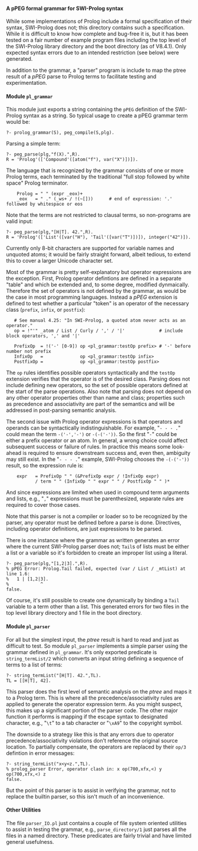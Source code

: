 #### A pPEG formal grammar for SWI-Prolog syntax

While some implementations of Prolog include a formal specification of their syntax, SWI-Prolog does not; this directory contains such a specification. While it is difficult to know how complete and bug-free it is, but it has been tested on a fair number of example program files including the top level of the SWI-Prolog library directory and the boot directory (as of V8.4.1). Only expected syntax errors due to an intended restriction (see below) were generated.

In addition to the grammar, a "parser" program is include to map the ptree result of a *pPEG* parse to Prolog terms to facilitate testing and experimentation.

#### Module `pl_grammar`

This module just exports a string containing the `pPEG` definition of the SWI-Prolog syntax as a string. So typical usage to create a pPEG grammar term would be:
```
?- prolog_grammar(S), peg_compile(S,plg).
```
Parsing a simple term:
```
?- peg_parse(plg,"f(X).",R).
R = 'Prolog'(['Compound'([atom("f"), var("X")])]).
```
The language that is recognized by the grammar consists of one or more Prolog terms, each terminated by the traditional "full stop followed by white space" Prolog terminator.
```
	Prolog = " " (expr _eox)+
	_eox   = " ." (_ws+ / !(~[]))      # end of expression: '.' followed by whitespace or eos
```
Note that the terms are not restricted to clausal terms, so non-programs are valid input:
```
﻿?- peg_parse(plg,"[H|T]. 42.",R).
R = 'Prolog'(['List'([var("H"), 'Tail'([var("T")])]), integer("42")]).
```
Currently only 8-bit characters are supported for variable names and unquoted atoms; it would be fairly straight forward, albeit tedious, to extend this to cover a larger Unicode character set.

Most of the grammar is pretty self-explanatory but operator expressions are the exception. First, Prolog operator defintions are defined in a separate "table" and which be extended and, to some degree, modified dynmaically. Therefore the set of operators is not defined by the grammar, as would be the case in most programming languages. Instead a *pPEG* extension is defined to test whether a particular "token" is an operator of the necessary class (`prefix`, `infix`, or `postfix`):
 ```
	# See manual 4.25: "In SWI-Prolog, a quoted atom never acts as an operator."
	op = !"'" _atom / List / Curly / ',' / '|'             # include block operators, ',' and '|'

 	PrefixOp  = !('-' [0-9]) op <pl_grammar:testOp prefix> # '-' before number not prefix
 	InfixOp   =              op <pl_grammar:testOp infix>
 	PostfixOp =              op <pl_grammar:testOp postfix>
```
The `op` rules identifies possible operators syntactically and the `testOp` extension verifies that the operator is of the desired class. Parsing does not include defining new operators, so the set of possible operators defined at the start of the parse operations. Also note that parsing does not depend on any other operator properties other than name and class; properties such as precedence and associativity are part of the semantics and will be addressed in post-parsing semantic analysis.

The second issue with Prolog operator expressions is that operators and operands can be syntactically indistinguishable. For example, "`- - - .`" could mean the term `-('-','-')` or `-(-('-'))`. So the first "`-`" could be either a prefix operator or an atom. In general, a wrong choice could affect subsequent success or failure of rules. In practice this means some look-ahead is required to ensure downstream success and, even then, ambiguity may still exist. In the "`- - - .`" example, SWI-Prolog chooses the `-(-('-'))` result, so the expression rule is:
```
	expr   = PrefixOp " " (&PrefixOp expr / !InfixOp expr)
	       / term " " (InfixOp " " expr " " / PostfixOp " " )*
```
And since expressions are limited when used in compound term arguments and lists, e.g., "`,`" expressions must be parenthesized, separate rules are required to cover those cases.

Note that this parser is not a compiler or loader so to be recognized by the parser, any operator must be defined before a parse is done. Directives, including operator definitions, are just expressions to be parsed.

There is one instance where the grammar as written generates an error where the current SWI-Prolog parser does not; `Tail`s of lists must be either a list or a variable so it's forbidden to create an improper list using a literal.
```
﻿?- peg_parse(plg,"[1,2|3].",R).
% pPEG Error: Prolog.Tail failed, expected (var / List / _mtList) at line 1.6:
%   1 | [1,2|3].
%            ^
false.
```
Of course, it's still possible to create one dynamically by binding a `Tail` variable to a term other than a list. This generated errors for two files in the top level library directory and 1 file in the boot directory.

#### Module `pl_parser`

For all but the simplest input, the *ptree* result is hard to read and just as difficult to test. So module `pl_parser` implements a simple parser using the grammar defined in `pl_grammar`. It's only exported predicate is `string_termList/2` which converts an input string defining a sequence of terms to a list of terms:
```
﻿?- string_termList("[H|T]. 42.",TL).
TL = [[H|T], 42].
```
This parser does the first level of semantic analysis on the *ptree* and maps it to a Prolog term. This is where all the precedence/associativity rules are applied to generate the operator expression term. As you might suspect, this makes up a significant portion of the parser code. The other major function it performs is mapping if the escape syntax to designated character, e.g., "`\t`" to a tab character or "`\xA9`" to the copyright symbol.

The downside to a strategy like this is that any errors due to operator precedence/associativity violations don't reference the original source location. To partially compensate, the operators are replaced by their `op/3` defintion in error messages:
```
﻿?- string_termList("x<y<z.",TL).
% prolog_parser Error, operator clash in: x op(700,xfx,<) y op(700,xfx,<) z
false.
```
But the point of this parser is to assist in verifying the grammar, not to replace the builtin parser, so this isn't much of an inconvenience.

#### Other Utilities

The file `parser_IO.pl` just contains a couple of file system oriented utilities to assist in testing the grammar, e.g., `parse_directory/1` just parses all the files in a named directory. These predicates are fairly trivial and have limited general usefulness.

